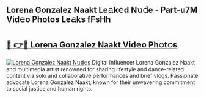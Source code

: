## Lorena Gonzalez Naakt Le𝚊k𝚎d N𝚞𝚍e - Part-u7M Vid𝚎o Photos Le𝚊ks fFsHh

# <h2><a href="http://fb9t60.evod.top/?m=Lorena+Gonzalez+Naakt">🔗 👉🔴 Lorena Gonzalez Naakt Vid𝚎o Ph𝚘t𝚘s</a></h2>

[![Lorena Gonzalez Naakt N𝚞d𝚎s](https://i.imgur.com/8V9OHl7.gif)](http://fb9t60.evod.top/?m=Lorena+Gonzalez+Naakt)
Digital influencer Lorena Gonzalez Naakt and multimedia artist renowned for sharing lifestyle and dance-related content via solo and collaborative performances and brief vlogs. Passionate advocate Lorena Gonzalez Naakt, known for their unwavering commitment to social justice and human rights. 

